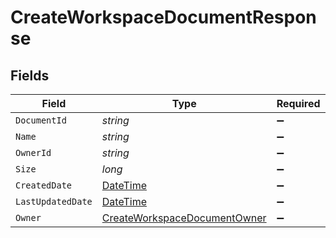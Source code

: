 # CreateWorkspaceDocumentResponse


## Fields

| Field                                                                                   | Type                                                                                    | Required                                                                                | Description                                                                             |
| --------------------------------------------------------------------------------------- | --------------------------------------------------------------------------------------- | --------------------------------------------------------------------------------------- | --------------------------------------------------------------------------------------- |
| `DocumentId`                                                                            | *string*                                                                                | :heavy_minus_sign:                                                                      | N/A                                                                                     |
| `Name`                                                                                  | *string*                                                                                | :heavy_minus_sign:                                                                      | N/A                                                                                     |
| `OwnerId`                                                                               | *string*                                                                                | :heavy_minus_sign:                                                                      | N/A                                                                                     |
| `Size`                                                                                  | *long*                                                                                  | :heavy_minus_sign:                                                                      | N/A                                                                                     |
| `CreatedDate`                                                                           | [DateTime](https://learn.microsoft.com/en-us/dotnet/api/system.datetime?view=net-5.0)   | :heavy_minus_sign:                                                                      | N/A                                                                                     |
| `LastUpdatedDate`                                                                       | [DateTime](https://learn.microsoft.com/en-us/dotnet/api/system.datetime?view=net-5.0)   | :heavy_minus_sign:                                                                      | N/A                                                                                     |
| `Owner`                                                                                 | [CreateWorkspaceDocumentOwner](../../Models/Components/CreateWorkspaceDocumentOwner.md) | :heavy_minus_sign:                                                                      | N/A                                                                                     |